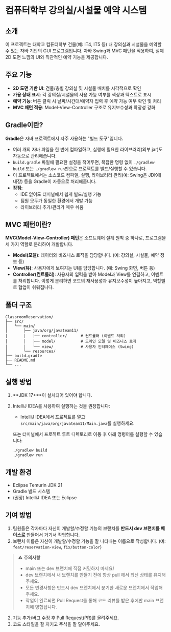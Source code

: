 # 컴퓨터학부 강의실/시설물 예약 시스템

## 소개
이 프로젝트는 대학교 컴퓨터학부 건물(예: IT4, IT5 등) 내 강의실과 시설물을 예약할 수 있는 자바 기반의 GUI 프로그램입니다. 자바 Swing과 MVC 패턴을 적용하여, 실제 2D 도면 느낌의 UI와 직관적인 예약 기능을 제공합니다.

## 주요 기능
- **2D 도면 기반 UI**: 건물/층별 강의실 및 시설물 배치를 시각적으로 확인
- **가용 상태 표시**: 각 강의실/시설물의 사용 가능 여부를 색상과 텍스트로 표시
- **예약 기능**: 버튼 클릭 시 날짜/시간대/예약자 입력 후 예약 가능 여부 확인 및 처리
- **MVC 패턴 적용**: Model-View-Controller 구조로 유지보수성과 확장성 강화

## Gradle이란?
**Gradle**은 자바 프로젝트에서 자주 사용하는 "빌드 도구"입니다.
- 여러 개의 자바 파일을 한 번에 컴파일하고, 실행에 필요한 라이브러리(외부 jar)도 자동으로 관리해줍니다.
- `build.gradle` 파일에 필요한 설정을 적어두면, 복잡한 명령 없이 `./gradlew build` 또는 `./gradlew run`만으로 프로젝트를 빌드/실행할 수 있습니다.
- 이 프로젝트에서는 소스코드 컴파일, 실행, 라이브러리 관리(예: Swing은 JDK에 내장) 등을 Gradle이 자동으로 처리해줍니다.
- **장점:**
  - IDE 없이도 터미널에서 쉽게 빌드/실행 가능
  - 팀원 모두가 동일한 환경에서 개발 가능
  - 라이브러리 추가/관리가 매우 쉬움

## MVC 패턴이란?
**MVC(Model-View-Controller) 패턴**은 소프트웨어 설계 원칙 중 하나로, 프로그램을 세 가지 역할로 분리하여 개발합니다.
- **Model(모델)**: 데이터와 비즈니스 로직을 담당합니다. (예: 강의실, 시설물, 예약 정보 등)
- **View(뷰)**: 사용자에게 보여지는 UI를 담당합니다. (예: Swing 화면, 버튼 등)
- **Controller(컨트롤러)**: 사용자의 입력을 받아 Model과 View를 연결하고, 이벤트를 처리합니다.
이렇게 분리하면 코드의 재사용성과 유지보수성이 높아지고, 역할별로 협업이 쉬워집니다.

## 폴더 구조
```
ClassroomReservation/
├── src/
│   └── main/
│       ├── java/org/javateam11/
│       │   ├── controller/      # 컨트롤러 (이벤트 처리)
│       │   ├── model/           # 도메인 모델 및 비즈니스 로직
│       │   └── view/            # 사용자 인터페이스 (Swing)
│       └── resources/
├── build.gradle
├── README.md
└── ...
```

## 실행 방법
1. **JDK 17+**이 설치되어 있어야 합니다.
2. IntelliJ IDEA를 사용하여 실행하는 것을 권장합니다:
   - IntelliJ IDEA에서 프로젝트를 열고 `src/main/java/org/javateam11/Main.java`를 실행하세요.
   
   또는 터미널에서 프로젝트 루트 디렉토리로 이동 후 아래 명령어를 실행할 수 있습니다:
   ```bash
   ./gradlew build
   ./gradlew run
   ```

## 개발 환경
- Eclipse Temurin JDK 21
- Gradle 빌드 시스템
- (권장) IntelliJ IDEA 또는 Eclipse

## 기여 방법
1. 팀원들은 각자마다 자신이 개발할/수정할 기능의 브랜치를 **반드시 dev 브랜치를 베이스로** 만들어서 거기서 작업합니다.
2. 브랜치 이름은 자신이 개발할/수정할 기능을 잘 나타내는 이름으로 작성합니다. (예: `feat/reservation-view`, `fix/button-color`)
> ⚠️ **주의사항**
> - main 또는 dev 브랜치에 직접 커밋하지 마세요!
> - dev 브랜치에서 새 브랜치를 만들기 전에 항상 pull 해서 최신 상태를 유지해주세요.
> - 모든 변경사항은 반드시 dev 브랜치에서 분기한 새로운 브랜치에서 작업해주세요.
> - 작업이 완료되면 Pull Request를 통해 코드 리뷰를 받은 후에만 main 브랜치에 병합됩니다.

2. 기능 추가/버그 수정 후 Pull Request(PR)를 올려주세요.
3. 코드 스타일을 잘 지키고 주석을 잘 달아주세요.